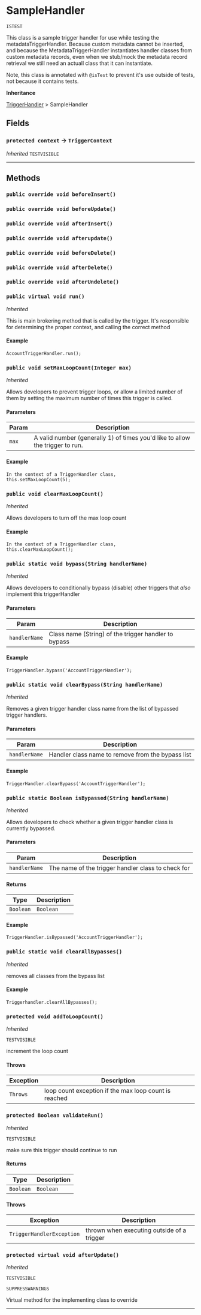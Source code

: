 # SampleHandler

`ISTEST`

This class is a sample trigger handler for use while testing
the metadataTriggerHandler. Because custom metadata cannot be inserted, and
because the MetadataTriggerHandler instantiates handler classes from custom
metadata records, even when we stub/mock the metadata record retrieval we
still need an actuall class that it can instantiate.

Note, this class is annotated with `@isTest` to prevent it's use outside of
tests, not because it contains tests.


**Inheritance**

[TriggerHandler](https://github.com/trailheadapps/apex-recipes/wiki/TriggerHandler)
 &gt; 
SampleHandler

## Fields

### `protected context` → `TriggerContext`

*Inherited*
`TESTVISIBLE` 

---
## Methods
### `public override void beforeInsert()`
### `public override void beforeUpdate()`
### `public override void afterInsert()`
### `public override void afterupdate()`
### `public override void beforeDelete()`
### `public override void afterDelete()`
### `public override void afterUndelete()`
### `public virtual void run()`

*Inherited*


This is main brokering method that is called by the trigger.
It's responsible for determining the proper context, and calling the
correct method

#### Example
```apex
AccountTriggerHandler.run();
```


### `public void setMaxLoopCount(Integer max)`

*Inherited*


Allows developers to prevent trigger loops, or allow
a limited number of them by setting the maximum number of times
this trigger is called.

#### Parameters

|Param|Description|
|---|---|
|`max`|A valid number (generally 1) of times you'd like to allow the trigger to run.|

#### Example
```apex
In the context of a TriggerHandler class,
this.setMaxLoopCount(5);
```


### `public void clearMaxLoopCount()`

*Inherited*


Allows developers to turn off the max loop count

#### Example
```apex
In the context of a TriggerHandler class,
this.clearMaxLoopCount();
```


### `public static void bypass(String handlerName)`

*Inherited*


Allows developers to conditionally bypass (disable)
other triggers that *also* implement this triggerHandler

#### Parameters

|Param|Description|
|---|---|
|`handlerName`|Class name (String) of the trigger handler to bypass|

#### Example
```apex
TriggerHandler.bypass('AccountTriggerHandler');
```


### `public static void clearBypass(String handlerName)`

*Inherited*


Removes a given trigger handler class name from
the list of bypassed trigger handlers.

#### Parameters

|Param|Description|
|---|---|
|`handlerName`|Handler class name to remove from the bypass list|

#### Example
```apex
TriggerHandler.clearBypass('AccountTriggerHandler');
```


### `public static Boolean isBypassed(String handlerName)`

*Inherited*


Allows developers to check whether a given trigger
handler class is currently bypassed.

#### Parameters

|Param|Description|
|---|---|
|`handlerName`|The name of the trigger handler class to check for|

#### Returns

|Type|Description|
|---|---|
|`Boolean`|`Boolean`|

#### Example
```apex
TriggerHandler.isBypassed('AccountTriggerHandler');
```


### `public static void clearAllBypasses()`

*Inherited*


removes all classes from the bypass list

#### Example
```apex
Triggerhandler.clearAllBypasses();
```


### `protected void addToLoopCount()`

*Inherited*


`TESTVISIBLE`

increment the loop count

#### Throws

|Exception|Description|
|---|---|
|`Throws`|loop count exception if the max loop count is reached|

### `protected Boolean validateRun()`

*Inherited*


`TESTVISIBLE`

make sure this trigger should continue to run

#### Returns

|Type|Description|
|---|---|
|`Boolean`|`Boolean`|

#### Throws

|Exception|Description|
|---|---|
|`TriggerHandlerException`|thrown when executing outside of a trigger|

### `protected virtual void afterUpdate()`

*Inherited*


`TESTVISIBLE`

`SUPPRESSWARNINGS`

Virtual method for the implementing class to override

---
